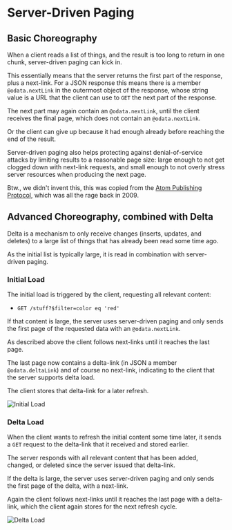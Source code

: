 # Server-Driven Paging

## Basic Choreography

When a client reads a list of things, and the result is too long to return in one chunk, server-driven paging can kick in.

This essentially means that the server returns the first part of the response, plus a next-link. For a JSON response this means there is a member `@odata.nextLink` in the outermost object of the response, whose string value is a URL that the client can use to `GET` the next part of the response.

The next part may again contain an `@odata.nextLink`, until the client receives the final page, which does not contain an `@odata.nextLink`.

Or the client can give up because it had enough already before reaching the end of the result.

Server-driven paging also helps protecting against denial-of-service attacks by limiting results to a reasonable page size: large enough to not get clogged down with next-link requests, and small enough to not overly stress server resources when producing the next page.

Btw., we didn't invent this, this was copied from the [Atom Publishing Protocol](https://tools.ietf.org/html/rfc5023#section-10.1), which was all the rage back in 2009.


## Advanced Choreography, combined with Delta

Delta is a mechanism to only receive changes (inserts, updates, and deletes) to a large list of things that has already been read some time ago.

As the initial list is typically large, it is read in combination with server-driven paging.

### Initial Load

The initial load is triggered by the client, requesting all relevant content:

* `GET /stuff?$filter=color eq 'red'`

If that content is large, the server uses server-driven paging and only sends the first page of the requested data with an `@odata.nextLink`.

As described above the client follows next-links until it reaches the last page.

The last page now contains a delta-link (in JSON a member `@odata.deltaLink`) and of course no next-link, indicating to the client that the server supports delta load.

The client stores that delta-link for a later refresh.

![Initial Load](initial-load.png)


### Delta Load

When the client wants to refresh the initial content some time later, it sends a `GET` request to the delta-link that it received and stored earlier.

The server responds with all relevant content that has been added, changed, or deleted since the server issued that delta-link.

If the delta is large, the server uses server-driven paging and only sends the first page of the delta, with a next-link.

Again the client follows next-links until it reaches the last page with a delta-link, which the client again stores for the next refresh cycle.

![Delta Load](delta-load.png)

